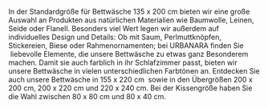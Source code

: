 In der Standardgröße für Bettwäsche 135 x 200 cm bieten wir eine große Auswahl an Produkten aus natürlichen Materialien wie Baumwolle, Leinen, Seide oder Flanell. Besonders viel Wert legen wir außerdem auf individuelles Design und Details: Ob mit Saum, Perlmuttknöpfen, Stickereien, Biese oder Rahmenornamenten; bei URBANARA finden Sie  liebevolle Elemente, die unsere Bettwäsche zu etwas ganz Besonderem machen. Damit sie auch farblich in ihr Schlafzimmer passt, bieten wir unsere Bettwäsche in vielen unterschiedlichen Farbtönen an.
Entdecken Sie auch unsere Bettwäsche in 155 x 220 cm  sowie in den Übergrößen 200 x 200 cm, 200 x 220 cm und 220 x 240 cm. Bei der Kissengröße haben Sie die Wahl zwischen 80 x 80 cm und 80 x 40 cm.
